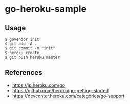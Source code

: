 # go-heroku-sample
## Usage
```
$ govendor init
$ git add -A .
$ git commit -m "init"
$ heroku create
$ git push heroku master
```

## References
- https://jp.heroku.com/go
- https://github.com/heroku/go-getting-started
- https://devcenter.heroku.com/categories/go-support